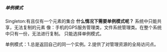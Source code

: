 ##### 单例模式

Singleton:有且仅有一个元素的集合
**什么情况下需要单例模式呢？**
系统中只能共享，无法复制的元素
像：手机的GPS服务管理类，文件系统管理类。在整个系统中只有一份，无法进行复制。
只能选择单例模式。

单例模式：1.总是返回自己的同一个实例。2.提供了对管理资源的全局访问点。